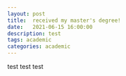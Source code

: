 ```yaml
---
layout: post
title:  received my master's degree!
date:   2021-06-15 16:00:00
description: test
tags: academic
categories: academic
---
```


test test test